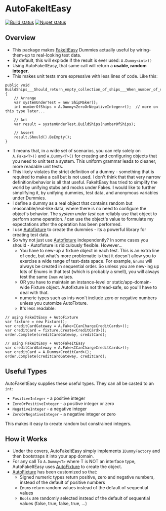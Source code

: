 AutoFakeItEasy
==============
[![Build status](https://ci.appveyor.com/api/projects/status/c92mt9ckaewlyl6m?svg=true)](https://ci.appveyor.com/project/SurajGupta/obeautifulcode-autofakeiteasy)
[![Nuget status](https://img.shields.io/nuget/vpre/OBeautifulCode.AutoFakeItEasy.svg)](https://www.nuget.org/packages/OBeautifulCode.AutoFakeItEasy/1.0.11-beta010)


Overview
--------
- This package makes [FakeItEasy] Dummies actually useful by wiring-them-up to real-looking test data.
- By default, this will explode if the result is ever used: `A.Dummy<int>()`
- Using AutoFakeItEasy, that same call will return a **usable, random integer**.
- This makes unit tests more expressive with less lines of code.  Like this:

```
public void BuildShips___Should_return_empty_collection_of_ships___When_number_of_ships_is_zero_or_negative()
{
    // Arrange
    var systemUnderTest = new ShipMaker();
    int numberOfShips = A.Dummy<ZeroOrNegativeInteger>();  // more on this type later...

    // Act
    var result = systemUnderTest.BuildShips(numberOfShips);

    // Assert
    result.Should().BeEmpty();
}
```

- It means that, in a wide set of scenarios, you can rely solely on `A.Fake<T>()` and `A.Dummy<T>()` for creating and configuring objects that you need to unit test a system.  This uniform grammar leads to cleaner, more readable unit tests.
- This likely violates the strict definition of a dummy - something that is required to make a call but is not used.  I don't think that that very narrow definition/behavior is all that useful.  FakeItEasy has tried to simplify the world by unifying stubs and mocks under Fakes.  I would like to further simplifying it, by unifying dummies, test data, and anonymous variables under Dummies.
-  I define a dummy as a real object that contains random but reasonable/real-like data, where there is no need to configure the object's behavior.  The *system under test* can reliably use that object to perform some operation.  *I* can use the object's value to formulate my expectations after the operation has been performed.
-  I use [Autofixture] to create the dummies - its a powerful library for creating test data.
-  So why not just use [Autofixture] independently?  In some cases you should - Autofixture is ridiculously flexible.   However...
    -  You have to new-up a fixture object in each test.  This is an extra line of code, but what's more problematic is that it doesn't allow you to exercise a wide range of test-data space.  For example, `Enums` will always be created in sequential order.  So unless you are new-ing up lots of Enums in that test (which is probably a smell), you will always test the same `Enum` values.
    -  OR you have to maintain an instance-level or static/app-domain-wide Fixture object.  Autofixture is not thread-safe, so you'll have to deal with that.
    -  numeric types such as ints won't include zero or negative numbers unless you cutomize AutoFixture.
    -  It's less readable:

```
// using FakeItEasy + AutoFixture
var fixture = new Fixture();
var creditCardGateway = A.Fake<ICanChargeCreditCards>();
var creditCard = fixture.Create<CreditCard>();
order.Complete(creditCardGateway, creditCard);

// using FakeItEasy + AutoFakeItEasy
var creditCardGateway = A.Fake<ICanChargeCreditCards>();
var creditCard = A.Dummy<CreditCard>();
order.Complete(creditCardGateway, creditCard);
```

Useful Types
------------
AutoFakeItEasy supplies these useful types.  They can all be casted to an `int`:

- `PositiveInteger` - a positive integer
- `ZeroOrPositiveInteger` - a positive integer or zero
- `NegativeInteger` - a negative integer
- `ZeroOrNegativeInteger` - a negative integer or zero

This makes it easy to create random but constrained integers.

How it Works
-----
- Under the covers, AutoFakeItEasy simply implements `IDummyFactory` and then bootstraps it into your app domain.
- For any call To `A.Dummy<T>` where T is NOT an interface type, AutoFakeItEasy uses [AutoFixture] to create the object.
- [AutoFixture] has been customized so that:
  - Signed numeric types return positive, zero and negative numbers, instead of the default of positive numbers
  - `Enums` return random values instead of the default of sequential values
  - `Bools` are randomly selected instead of the default of sequential values (false, true, false, true, ...)


[FakeItEasy]: https://fakeiteasy.github.io/
[AutoFixture]: https://github.com/AutoFixture/AutoFixture